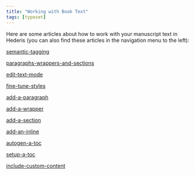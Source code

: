 ```yaml
---
title: "Working with Book Text"
tags: [typeset]
---
```

 
<html><body><section data-type="chapter" class="hsecchapter" data-hederis-type="hsecchapter" id="intro-book-text" data-pi-attrs="id: intro-book-text; data-tags: typeset;" role="doc-chapter" data-tags="typeset" data-author-name=" " data-book-title=" " title="Working with Book Text"><p class="hblkp" data-hederis-type="hblkp" id="pS37fH1YE">Here are some articles about how to work with your manuscript text in Hederis (you can also find these articles in the navigation menu to the left): </p><p class="hblkp" data-hederis-type="hblkp" id="puoZPLfHx"><a href="{% link _docs/semantic-tagging.md %}" class="hspana" data-hederis-type="hspana" id="pohzuluOc">semantic-tagging</a></p><p class="hblkp" data-hederis-type="hblkp" id="pDjswIayA"><a href="{% link _docs/paragraphs-wrappers-and-sections.md %}" class="hspana" data-hederis-type="hspana" id="pGT0cQhdi">paragraphs-wrappers-and-sections</a></p><p class="hblkp" data-hederis-type="hblkp" id="pENiOSqXl"><a href="{% link _docs/edit-text-mode.md %}" class="hspana" data-hederis-type="hspana" id="pFSJ5cbf1">edit-text-mode</a></p><p class="hblkp" data-hederis-type="hblkp" id="puBCoCSXg"><a href="{% link _docs/fine-tune-styles.md %}" class="hspana" data-hederis-type="hspana" id="p11V0MJK2">fine-tune-styles</a></p><p class="hblkp" data-hederis-type="hblkp" id="pCwz9HnkF"><a href="{% link _docs/add-a-paragraph.md %}" class="hspana" data-hederis-type="hspana" id="pJklHnYEp">add-a-paragraph</a></p><p class="hblkp" data-hederis-type="hblkp" id="pRBa88DPg"><a href="{% link _docs/add-a-wrapper.md %}" class="hspana" data-hederis-type="hspana" id="pGEgpLggr">add-a-wrapper</a></p><p class="hblkp" data-hederis-type="hblkp" id="pCQ4wJvOu"><a href="{% link _docs/add-a-section.md %}" class="hspana" data-hederis-type="hspana" id="pT7UKOSW8">add-a-section</a></p><p class="hblkp" data-hederis-type="hblkp" id="pGYkWjLfc"><a href="{% link _docs/add-an-inline.md %}" class="hspana" data-hederis-type="hspana" id="phl5Yn2BX">add-an-inline</a></p><p class="hblkp" data-hederis-type="hblkp" id="py4pw6x8o"><a href="{% link _docs/autogen-a-toc.md %}" class="hspana" data-hederis-type="hspana" id="p2BHDePcO">autogen-a-toc</a></p><p class="hblkp" data-hederis-type="hblkp" id="ppZwxmPYV"><a href="{% link _docs/setup-a-toc.md %}" class="hspana" data-hederis-type="hspana" id="pdvQ5NseG">setup-a-toc</a></p><p class="hblkp" data-hederis-type="hblkp" id="pTczYpAV9"><a href="{% link _docs/include-custom-content.md %}" class="hspana" data-hederis-type="hspana" id="pjRGDrQhF">include-custom-content</a></p></section></body></html>
